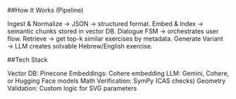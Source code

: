 ##How It Works (Pipeline)

Ingest & Normalize → JSON → structured format.
Embed & Index → semantic chunks stored in vector DB.
Dialogue FSM → orchestrates user flow.
Retrieve → get top-k similar exercises by metadata.
Generate Variant → LLM creates solvable Hebrew/English exercise.

##Tech Stack

Vector DB: Pinecone
Embeddings: Cohere embedding
LLM: Gemini, Cohere, or Hugging Face models
Math Verification: SymPy (CAS checks)
Geometry Validation: Custom logic for SVG parameters


